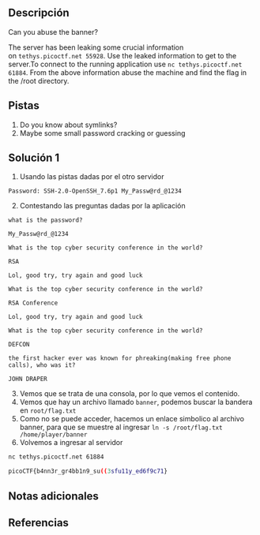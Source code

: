 ## Descripción
Can you abuse the banner?

The server has been leaking some crucial information on `tethys.picoctf.net 55928`. Use the leaked information to get to the server.To connect to the running application use `nc tethys.picoctf.net 61884`. From the above information abuse the machine and find the flag in the /root directory.
## Pistas
1. Do you know about symlinks?
2. Maybe some small password cracking or guessing
## Solución 1
1. Usando las pistas dadas por el otro servidor
```
Password: SSH-2.0-OpenSSH_7.6p1 My_Passw@rd_@1234
```
2. Contestando las preguntas dadas por la aplicación
```
what is the password? 

My_Passw@rd_@1234

What is the top cyber security conference in the world?

RSA

Lol, good try, try again and good luck

What is the top cyber security conference in the world?

RSA Conference

Lol, good try, try again and good luck

What is the top cyber security conference in the world?

DEFCON

the first hacker ever was known for phreaking(making free phone calls), who was it?

JOHN DRAPER
```
3. Vemos que se trata de una consola, por lo que vemos el contenido.
4. Vemos que hay un archivo llamado `banner`, podemos buscar la bandera en `root/flag.txt`
5. Como no se puede acceder, hacemos un enlace simbolico al archivo banner, para que se muestre al ingresar
`ln -s /root/flag.txt /home/player/banner`
6. Volvemos a ingresar al servidor
```bash
nc tethys.picoctf.net 61884

picoCTF{b4nn3r_gr4bb1n9_su((3sfu11y_ed6f9c71}
```
## Notas adicionales

## Referencias
